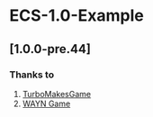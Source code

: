 # ECS-1.0-Example

## [1.0.0-pre.44]

### Thanks to
  1. [TurboMakesGame](https://www.youtube.com/@TurboMakesGames)  
  2. [WAYN Game](https://www.youtube.com/@WAYNGames)
  



